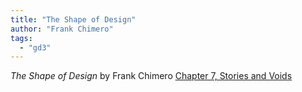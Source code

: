 ```yaml
---
title: "The Shape of Design"
author: "Frank Chimero"
tags:
  - "gd3"
---
```


_The Shape of Design_
by Frank Chimero
[Chapter 7, Stories and Voids](http://read.shapeofdesignbook.com/chapter07.html)

